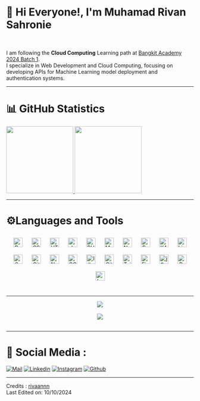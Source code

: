 
<h1>👋 Hi Everyone!, I'm Muhamad Rivan Sahronie</h1>
<br>

I am following the **Cloud Computing** Learning path at [Bangkit Academy 2024 Batch 1](https://www.dicoding.com/).<br>
I specialize in Web Development and Cloud Computing, focusing on developing APIs for Machine Learning model deployment and authentication systems.

----

<h1>📊 GitHub Statistics</h1>
<p align="left">
<a href="https://github.com/rivaannn/">
  <img height="180em" src="https://github-readme-stats-eight-theta.vercel.app/api?username=rivaannn&show_icons=true&theme=algolia&include_all_commits=true&count_private=true"/>
  <img height="180em" src="https://github-readme-stats-eight-theta.vercel.app/api/top-langs/?username=rivaannn&layout=compact&langs_count=8&theme=algolia"/>
</a>
</p>

---

<h1>⚙️Languages and Tools</h1>
<div align="center">  
<a href="https://getbootstrap.com/docs/3.4/javascript/" target="_blank"><img style="margin: 10px" src="https://profilinator.rishav.dev/skills-assets/bootstrap-plain.svg" alt="Bootstrap" height="25" /></a>  
<a href="https://www.w3schools.com/css/" target="_blank"><img style="margin: 10px" src="https://profilinator.rishav.dev/skills-assets/css3-original-wordmark.svg" alt="CSS3" height="25" /></a>  
<a href="https://en.wikipedia.org/wiki/HTML5" target="_blank"><img style="margin: 10px" src="https://profilinator.rishav.dev/skills-assets/html5-original-wordmark.svg" alt="HTML5" height="25" /></a>  
<a href="https://www.javascript.com/" target="_blank"><img style="margin: 10px" src="https://profilinator.rishav.dev/skills-assets/javascript-original.svg" alt="JavaScript" height="25" /></a>  
<a href="https://www.php.net/" target="_blank"><img style="margin: 10px" src="https://profilinator.rishav.dev/skills-assets/php-original.svg" alt="PHP" height="25" /></a>  
<a href="https://www.mysql.com/" target="_blank"><img style="margin: 10px" src="https://profilinator.rishav.dev/skills-assets/mysql-original-wordmark.svg" alt="MySQL" height="25" /></a>  
<a href="https://www.nginx.com/" target="_blank"><img style="margin: 10px" src="https://profilinator.rishav.dev/skills-assets/nginx-original.svg" alt="Nginx" height="25" /></a>  
<a href="https://www.gnu.org/software/bash/" target="_blank"><img style="margin: 10px" src="https://profilinator.rishav.dev/skills-assets/gnu_bash-icon.svg" alt="Bash" height="25" /></a>  
<a href="https://www.apachefriends.org/" target="_blank"><img style="margin: 10px" src="https://profilinator.rishav.dev/skills-assets/xampp.png" alt="XAMPP" height="25" /></a>  
<a href="https://www.linux.org/" target="_blank"><img style="margin: 10px" src="https://profilinator.rishav.dev/skills-assets/linux-original.svg" alt="Linux" height="25" /></a>  
<a href="https://sass-lang.com/" target="_blank"><img style="margin: 10px" src="https://profilinator.rishav.dev/skills-assets/sass-original.svg" alt="Sass" height="25" /></a>  
<a href="https://github.com/" target="_blank"><img style="margin: 10px" src="https://profilinator.rishav.dev/skills-assets/git-scm-icon.svg" alt="Git" height="25" /></a>  
<a href="https://nodejs.org/" target="_blank"><img style="margin: 10px" src="https://profilinator.rishav.dev/skills-assets/nodejs-original-wordmark.svg" alt="Node.js" height="25" /></a>  
<a href="https://cloud.google.com/" target="_blank"><img style="margin: 10px" src="https://profilinator.rishav.dev/skills-assets/google_cloud-icon.svg" alt="GCP" height="25" /></a>  
<a href="https://www.adobe.com/in/products/illustrator.html" target="_blank"><img style="margin: 10px" src="https://profilinator.rishav.dev/skills-assets/adobe_illustrator-icon.svg" alt="Illustrator" height="25" /></a>  
<a href="https://about.gitlab.com/" target="_blank"><img style="margin: 10px" src="https://profilinator.rishav.dev/skills-assets/gitlab.svg" alt="GitLab" height="25" /></a>  
<a href="https://www.tailwindcss.com/" target="_blank"><img style="margin: 10px" src="https://profilinator.rishav.dev/skills-assets/tailwindcss.svg" alt="Tailwind CSS" height="25" /></a>  
<a href="https://www.figma.com/" target="_blank"><img style="margin: 10px" src="https://profilinator.rishav.dev/skills-assets/figma-icon.svg" alt="Figma" height="25" /></a>  
<a href="https://jquery.com/" target="_blank"><img style="margin: 10px" src="https://profilinator.rishav.dev/skills-assets/jquery.png" alt="jQuery" height="25" /></a>  
<a href="https://www.adobe.com/in/products/premiere.html" target="_blank"><img style="margin: 10px" src="https://profilinator.rishav.dev/skills-assets/adobepremierepro.png" alt="Premiere Pro" height="25" /></a>  
<a href="https://laravel.com/" target="_blank"><img style="margin: 10px" src="https://profilinator.rishav.dev/skills-assets/laravel-plain-wordmark.svg" alt="Laravel" height="25" /></a>  
</div>  

<br/>  

---

<div align="center">
<img src="https://komarev.com/ghpvc/?username=rivaannn&&style=flat-square" align="center" />
</div>  
  
<br/>  

<div align="center">
        <a href="https://paypal.me/paypal.me/rivaannn" target="_blank" style="display: inline-block;">
            <img
                src="https://img.shields.io/badge/Donate-PayPal-blue.svg?style=flat-square&logo=paypal" 
                align="center"
            />
        </a>
</div>
<br />

---

<h1>🙌 Social Media : </h1>
  
[![Mail](https://img.shields.io/badge/-Mail-black?style=for-the-badge&logo=gmail)](mailto:mrivans2002@gmail.com)
[![Linkedin](https://img.shields.io/badge/-LinkedIn-black?style=for-the-badge&logo=Linkedin)](https://www.linkedin.com/in/muhamad-rivan-sahronie-082283246/)
[![Instagram](https://img.shields.io/badge/-Instagram-black?style=for-the-badge&logo=Instagram)](https://www.instagram.com/rivaann_/)
[![Github](https://img.shields.io/badge/-Github-black?style=for-the-badge&logo=Github)](https://github.com/rivaannn)



----
Credits :  [rivaannn](https://github.com/rivaannn)
<br>
Last Edited on: 10/10/2024
 
